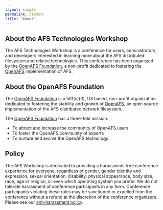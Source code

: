 ```yaml
---
layout: single
permalink: /about/
title: "About"
---
```


## About the AFS Technologies Workshop

The AFS Technologies Workshop is a conference for users, administrators, and
developers interested in learning more about the AFS distributed filesystem and
related technologies.  This conference has been organized by the [OpenAFS
Foundation][2], a non-profit dedicated to fostering the [OpenAFS][1] implementation
of AFS.

## About the OpenAFS Foundation

The [OpenAFS Foundation][2] is a 501(c)(3), US based, non-profit organization
dedicated to fostering the stability and growth of [OpenAFS][1], an open source
implementation of the AFS distributed network filesystem.

The [OpenAFS Foundation][2] has a three-fold mission:

* To attract and increase the community of OpenAFS users
* To foster the OpenAFS community of experts
* To nurture and evolve the OpenAFS technology.

## Policy

The AFS Workshop is dedicated to providing a harassment-free conference
experience for everyone, regardless of gender, gender identity and expression,
sexual orientation, disability, physical appearance, body size, race, age or
religion, or even which operating system you prefer. We do not tolerate
harassment of conference participants in any form.  Conference participants
violating these rules may be sanctioned or expelled from the conference without
a refund at the discretion of the conference organizers. Please see our
[anti-harassment policy][3].


[1]:https://www.openafs.org/
[2]:https://www.openafsfoundation.org/
[3]:/about/code-of-conduct/
